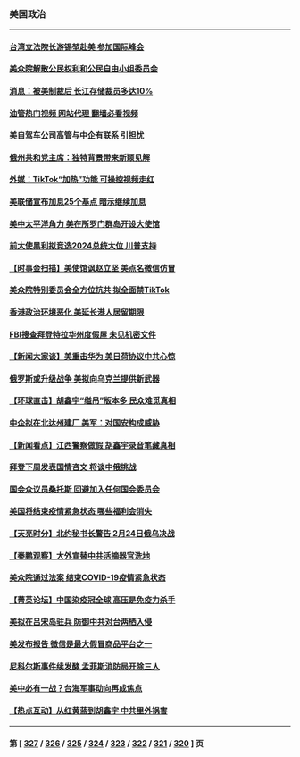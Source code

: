 ### 美国政治
---
#### [台湾立法院长游锡堃赴美 参加国际峰会](../../pages/ncid1078159/n13920393.md?02020845) 
#### [美众院解散公民权利和公民自由小组委员会](../../pages/ncid1078159/n13920346.md?02020845) 
#### [消息：被美制裁后 长江存储裁员多达10%](../../pages/ncid1078159/n13920203.md?02020845) 
#### [油管热门视频 网站代理 翻墙必看视频](http://138.2.39.72:81/youtube.html?epic-marker?02020845)
#### [美自驾车公司高管与中企有联系 引担忧](../../pages/ncid1078159/n13920341.md?02020845) 
#### [俄州共和党主席：独特背景带来新颖见解](../../pages/ncid1078159/n13920367.md?02020845) 
#### [外媒：TikTok“加热”功能 可操控视频走红](../../pages/ncid1078159/n13920331.md?02020845) 
#### [美联储宣布加息25个基点 暗示继续加息](../../pages/ncid1078159/n13920355.md?02020845) 
#### [美中太平洋角力 美在所罗门群岛开设大使馆](../../pages/ncid1078159/n13920336.md?02020845) 
#### [前大使黑利拟竞选2024总统大位 川普支持](../../pages/ncid1078159/n13920315.md?02020845) 
#### [【时事金扫描】美使馆讽赵立坚 美点名微信仿冒](../../pages/ncid1078159/n13920282.md?02020845) 
#### [美众院特别委员会全方位抗共 拟全面禁TikTok](../../pages/ncid1078159/n13918856.md?02020845) 
#### [香港政治环境恶化 美延长港人居留期限](../../pages/ncid1078159/n13920317.md?02020845) 
#### [FBI搜查拜登特拉华州度假屋 未见机密文件](../../pages/ncid1078159/n13920297.md?02020845) 
#### [【新闻大家谈】美重击华为 美日荷协议中共心惊](../../pages/ncid1078159/n13920246.md?02020845) 
#### [俄罗斯或升级战争 美拟向乌克兰提供新武器](../../pages/ncid1078159/n13920109.md?02020845) 
#### [【环球直击】胡鑫宇“缢吊”版本多 民众难觅真相](../../pages/ncid1078159/n13919607.md?02020845) 
#### [中企拟在北达州建厂 美军：对国安构成威胁](../../pages/ncid1078159/n13919937.md?02020845) 
#### [【新闻看点】江西警察做假 胡鑫宇录音笔藏真相](../../pages/ncid1078159/n13919783.md?02020845) 
#### [拜登下周发表国情咨文 将谈中俄挑战](../../pages/ncid1078159/n13919837.md?02020845) 
#### [国会众议员桑托斯 回避加入任何国会委员会](../../pages/ncid1078159/n13919831.md?02020845) 
#### [美国将结束疫情紧急状态 哪些福利会消失](../../pages/ncid1078159/n13919683.md?02020845) 
#### [【天亮时分】北约秘书长警告 2月24日俄乌决战](../../pages/ncid1078159/n13919701.md?02020845) 
#### [【秦鹏观察】大外宣替中共活摘器官洗地](../../pages/ncid1078159/n13919609.md?02020845) 
#### [美众院通过法案 结束COVID-19疫情紧急状态](../../pages/ncid1078159/n13919615.md?02020845) 
#### [【菁英论坛】中国染疫冠全球 高压是免疫力杀手](../../pages/ncid1078159/n13919554.md?02020845) 
#### [美拟在吕宋岛驻兵 防御中共对台两栖入侵](../../pages/ncid1078159/n13919568.md?02020845) 
#### [美发布报告 微信是最大假冒商品平台之一](../../pages/ncid1078159/n13919551.md?02020845) 
#### [尼科尔斯事件续发酵 孟菲斯消防局开除三人](../../pages/ncid1078159/n13919540.md?02020845) 
#### [美中必有一战？台海军事动向再成焦点](../../pages/ncid1078159/n13919427.md?02020845) 
#### [【热点互动】从红黄蓝到胡鑫宇 中共里外祸害](../../pages/ncid1078159/n13919063.md?02020845) 

---
#### 第 [ [327](./327.md?02020845) / [326](./326.md?02020845) / [325](./325.md?02020845) / [324](./324.md?02020845) / [323](./323.md?02020845) / [322](./322.md?02020845) / [321](./321.md?02020845) / [320](./320.md?02020845) ] 页
